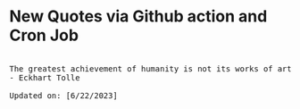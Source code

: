# New Quotes via Github action and Cron Job

<pre>
<!-- #quote -->
The greatest achievement of humanity is not its works of art, science, or technology, but the recognition of its own dysfunction.
- Eckhart Tolle

Updated on: [6/22/2023]
<!-- #quoteEnd -->
</pre>
